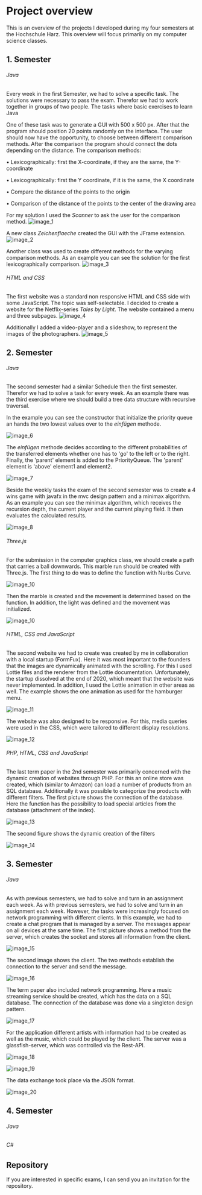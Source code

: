 # Project overview

This is an overview of the projects I developed during my four semesters at the Hochschule Harz. This overview will focus primarily on my computer science classes.

## 1. Semester ##

###### Java ######

Every week in the first Semester, we had to solve a specific task. The solutions were necessary to pass the exam. Therefor we had to work together in groups of two people. The tasks where basic exercises to learn Java

One of these task was to generate a GUI with 500 x 500 px. After that the program should position 20 points randomly on the interface. The user should now have the opportunity, to choose between different comparison methods. After the comparison the program should connect the dots depending on the distance. 
The comparison methods:

• Lexicographically: first the X-coordinate, if they are the same, the Y-coordinate

• Lexicographically: first the Y coordinate, if it is the same, the X coordinate

• Compare the distance of the points to the origin

• Comparison of the distance of the points to the center of the drawing area


For my solution I used the *Scanner* to ask the user for the comparison method. 
![image_1](https://db3pap003files.storage.live.com/y4m06PQSnyTJPzzk3Z-Eu4XvLSP61gve151w-TaroYxQFYa5VBrfxM-noXi4t7s8-NqpN8fQLH6MG0WN1f-tcLGuNwY_cd_EM42OtV3MTxMucAOYWqFJoegQFevy4qjwNtIcpnUML4z7YnB-INStbgiJYND9Jc5RaXD396kDl79FYBkH7UHu3bw_iQTlsO4_UN6?width=1392&height=754&cropmode=none)

A new class *Zeichenflaeche* created the GUI with the JFrame extension.
![image_2](https://db3pap003files.storage.live.com/y4mnxb8Mh_jezv7iF0XjOUVVpfuSpk965tuhqd7ACn86UwA55dSsac0pjoZdVOzgphDkCr3rf1qio5sdiVVs6LfcYp9VCsMeEZqM4SZUOouRchPLPwM7MAFtInyTlqy9pmr-0hWfYrOEE0_k_2Rqybo6WHYraXAXDqpVD5pSOTTK0GK9EK-meUMyCAj-S_tN0Bz?width=1810&height=1148&cropmode=none)

Another class was used to create different methods for the varying comparison methods. As an example you can see the solution for the first lexicographically comparison.
![image_3](https://db3pap003files.storage.live.com/y4mfAl42BiONfqVr27bpdlf7J16eO0zTebVWFx8zOEL1g83b3MZEF0Wk0M50zuBj4MFHesNezI6x3Wf8wNjR4s59IpNphVKPppdPlmRx_6z8SXrRoAcyjtbXZiogDv5TDWMrUIL5TAawv83cyGFp3KFulAgMHZd7vRY1v5lGKKaUHM6veETZmR7UwP9NkK6krfF?width=1996&height=1102&cropmode=none)


###### HTML and CSS ######

The first website was a standard non responsive HTML and CSS side with some JavaScript. The topic was self-selectable. I decided to create a website for the Netflix-series *Tales by Light*. The website contained a menu and three subpages.
![image_4](https://db3pap003files.storage.live.com/y4muBvldUI7j6oWMWXEqdcL9XY9GGHgQJOrO-3Hn7msN7MUR_3Xvq8kB7m-MM0k-bTDvHsjpgpBuaLzPPx589yn_p2Te1idf2h0lCYE1_nDuG2WTUNxuAE8huX4PfUyOqkKQHRLtzMnjRMgDeIBk8oBYt9mcfC4QSlzFqzBYXpYf5PFc59Gdzg2sVmKCWU6uIhm?width=1974&height=1172&cropmode=none)

Additionally I added a video-player and a slideshow, to represent the images of the photographers. 
![image_5](https://db3pap003files.storage.live.com/y4mzCrMhLrJbqI4aTcHiwtdWVtP4V6kV-8wxDx4yPLSnRPQjLTGsqltyBhGUhM6M_laFoPD2VeUXd7znHlM7_82hxsv4ZFAsNVVqa4YaMH2zz9ewHDCCPuVPiBsQoU1mXoMmwEroTtp_SwbEuUW0DEI57DLBF1QbPcHelLyVkY62666FRfiLdYcLrzM22NlrvQ2?width=1298&height=652&cropmode=none)

## 2. Semester ##

###### Java ######

The second semester had a similar Schedule then the first semester. Therefor we had to solve a task for every week. As an example there was the third exercise where we should build a tree data structure with recursive traversal. 

In the example you can see the constructor that initialize the priority queue an hands the two lowest values over to the *einfügen* methode. 

![image_6](https://db3pap003files.storage.live.com/y4mhJntkw5PxLAacH3AuOTn4510o4-20bmHU0AcGzTxD94iEND1SVdvID5wwD4wGPR3m3uhDYZNWQPtZkqR57Z_8Bt86NcmImOAQ6VCbp9IrNnTtevTKYpQgaPuiO7wsWl4VNj-ph2a1ECubwi_M4py5AvzgITZkcqYO6oUPcoD0Y4cAiiiCVJi9BiOO6uS-_YR?width=1466&height=624&cropmode=none)

The *einfügen* methode decides according to the different probabilities of the transferred elements whether one has to 'go' to the left or to the right. Finally, the 'parent' element is added to the PriorityQueue. The 'parent' element is 'above' element1 and element2.

![image_7](https://db3pap003files.storage.live.com/y4mlmjD9TCCELt5a_a0qysDRuD_64Y6cW4YtW_8dBYS2UCqzEHabrwp-en4s5Tj4MXb19ukV36UF8rH1LO6uGBQDXpnwTkS-rys1DkSikyIWZhHS9ShOyyXlaMUEDD6keQ1BbyON4Y_NTehJ9lvQVYwqeZHaHWgtdsum3sAqzl8T98yBs9QFX-dW6kohrBjhHYF?width=2656&height=978&cropmode=none)

Beside the weekly tasks the exam of the second semester was to create a 4 wins game with javafx in the mvc design pattern and a minimax algorithm. 
As an example you can see the minimax algorithm, which receives the recursion depth, the current player and the current playing field. It then evaluates the calculated results.

![image_8](https://db3pap003files.storage.live.com/y4mT0goZxcLcAzzTnuznbi305iaHr_wlMG7LhPqRjUZt2DYnuIhj8B7HDzxUNyprnWOEDFf-qp7buoE6Ou-mQ23lobOMHIRMNGsyMjN3yB49bPNBt7eQEPmwGPkb7vk9Cu4VVAdj1kb-QmHRCL1NbmV5mJuIrll_8F1CYM3P5nB5gZoZmZxPFukHtB41ca-RKW-?width=1868&height=1598&cropmode=none)

###### Three.js ######

For the submission in the computer graphics class, we should create a path that carries a ball downwards. This marble run should be created with Three.js. The first thing to do was to define the function with Nurbs Curve.

![image_10](https://db3pap003files.storage.live.com/y4mLwJRYR5eYOpxWK0xAqmp-E9pBhutg6A6YqO7Q87Jl_OpJ5XVFDzEKnfqMZG8Fc1kpIwzeYcXnza_Sw9PFfd8hCwGPmZXsr1f6LwG4WR3KkUf8I8ljJqbaIfLr5VkUry1rMTUt_qWIPVEoGmB9p1LrMWzAAafy4XirrMwTxcwW_cTKjVRwpQUFfiYVY1NvVrq?width=1380&height=1412&cropmode=none)

Then the marble is created and the movement is determined based on the function. In addition, the light was defined and the movement was initialized.

![image_10](https://db3pap003files.storage.live.com/y4mYmHE3kKF0ZiC3CRZ2A-mA5Q21ykpaftG9yLjZdxE2XMe_SR3WCSCzxAxCLcDItrtH7A2cCzZV1vZLeSHZDUc_yRaTbffLQpflTlEwWiOfKg1IScmkBMIvIDfq6eJxi1be0UCa_5j803IJ8eNUPipjENU5HvJHh5Qghnsu9YkSUNae-55rNvEHL7ovlBqYMTk?width=1688&height=742&cropmode=none)

###### HTML, CSS and JavaScript  ######

The second website we had to create was created by me in collaboration with a local startup (FormFux). Here it was most important to the founders that the images are dynamically animated with the scrolling. For this I used Lottie files and the renderer from the Lottie documentation. Unfortunately, the startup dissolved at the end of 2020, which meant that the website was never implemented. In addition, I used the Lottie animation in other areas as well. The example shows the one animation as used for the hamburger menu. 

![image_11](https://db3pap003files.storage.live.com/y4miw3EcCpUyeFt0tiEiSZWtjEOGj8OzPGEC3UKGEW6RsDwTrBzVTdXaEfxIb0m5BCY61SDw7epAMr7z5_8PpYKTsu2fBqPV_3RohvkkGitORZYcECAmgoyc9tiewaLsVmt8QA2bKr-xNpacm55Jhmvez0zzb4bCIa2mOdT54fKEcfaLNaWcaUAT5rSkROZDrFQ?width=898&height=1542&cropmode=none)

The website was also designed to be responsive. For this, media queries were used in the CSS, which were tailored to different display resolutions. 

![image_12](https://db3pap003files.storage.live.com/y4mOaODnK15602aYF6QwLvqVo59ofwVff5ZUydBlMdHI5LO5bmWLmz8zd8MifGPyquh7GjLampznEXOHFk7ciLnUTikp-x7FHqYWQUJ3x1EfOvZkBZwELgl8q1KJrTorPCZgxOlQ3H7mKTv-s6Rfl3ZE-LbWVyTzual4jCSk777JWhHd-4Guj8nwomgSVdHTOAB?width=978&height=840&cropmode=none)

###### PHP, HTML, CSS and JavaScript  ######

The last term paper in the 2nd semester was primarily concerned with the dynamic creation of websites through PHP. For this an online store was created, which (similar to Amazon) can load a number of products from an SQL database. Additionally it was possible to categorize the products with different filters. The first picture shows the connection of the database. Here the function has the possibility to load special articles from the database (attachment of the index).

![image_13](https://db3pap003files.storage.live.com/y4mdyxKUzvdPM6-1VCyE7rbhmWBQA9iEkCDYWEM8wboCGtECuof1gxUSGPZjKxEepx_gMRJbjiFk_rijLuFXria7YJtK5ObqS55aYlfZT38p8-Vpz8HHJkE5o2MQxQsHe8Je6tn5NkDMrKrNGuQ0xyKQTK6WPhwgNvd_mj5kz9yNecSQTRw3N6XDPtwf9AB9Qci?width=2082&height=1306&cropmode=none)

The second figure shows the dynamic creation of the filters

![image_14](https://db3pap003files.storage.live.com/y4mhtdB5uQSG6aHgU1SjkK-T4qIAR8o23bIIbpWj0KmA5jpLgIxZ8b5bnJ8y3m_SCS3JMw9v6nHvHppbgb1MRe7YyeW2uJtjz6hyX1JSucFS8HEttFIJQkHVio2n6FO-M-Xr5h8q8tpkZ9_rmlyA7BHqCwWvZE_4rHJPbXq7Bj0EtftIiiOaJTifq8oP038iC-J?width=1704&height=1476&cropmode=none)

## 3. Semester ##

###### Java ######

As with previous semesters, we had to solve and turn in an assignment each week. As with previous semesters, we had to solve and turn in an assignment each week. However, the tasks were increasingly focused on network programming with different clients. In this example, we had to create a chat program that is managed by a server. The messages appear on all devices at the same time. The first picture shows a method from the server, which creates the socket and stores all information from the client.

![image_15](https://db3pap003files.storage.live.com/y4mshi4eWMWIM8aBs0x13zJIhHvMjXo5U46oiKhX9DfMihoFXtR2sRDf5pSq1RgHD7J-buNz8ZjfDeTuckqwBlu3klRpWoZKlmn51EoL_Rvy1PfeHshRqH0FvUxLo4nvhbynPe0WA5FGb2FReEFkv9FM6eo7cXXS4CWyspalTx8KOd1gpAaNeE-gL2VJoxPhQIX?width=1610&height=576&cropmode=none)

The second image shows the client. The two methods establish the connection to the server and send the message. 

![image_16](https://db3pap003files.storage.live.com/y4mxtlRREtuVtqdPFeHZNw87LHW8Y57gDoG7ZRDVaHQUW16O21q57Mcv-qDi76LcAV_NBiGMD73n21HFZFHc1BZvQlSm68LzcZyJo6dir30gJDEmr0edFsGNzmaO7rA57JCESEZsD67X3gPbv0T1QUjQ5S33T9-eTY8Pl2CgRHQHJbI3_OcFrhBxK15CuJXT7eo?width=1560&height=1228&cropmode=none)

The term paper also included network programming. Here a music streaming service should be created, which has the data on a SQL database. The connection of the database was done via a singleton design pattern. 

![image_17](https://db3pap003files.storage.live.com/y4mc4lWUSRfTqRbFZ1_Yb6ejbigwE3vCGM1YADCc6MX4LJZ_NqVMigHd0LDOrpp3MG9u7ZQf_kV8JDhw5v4NDKV9XL3CLKO32JZ9VTwAKXk2Fu-OpZMmRnrrXG9b0_RzJAVUJU5zFxh0qaOyxJPJmt4mg05DMn1Qlkc10JaJkfjoFGiDndSxd7-lTauaAOTPWwe?width=1888&height=1600&cropmode=none)

For the application different artists with information had to be created as well as the music, which could be played by the client. The server was a glassfish-server, which was controlled via the Rest-API.

![image_18](https://db3pap003files.storage.live.com/y4m7x2n-yWvOEwPglOPVzqdFE3FgPG-UVpc5cWa_rnFt8CNozpvSCzS_X8MPHmW8m-oV5yjwp_lngMUEanfThoYTQkYwIzZQfL8lPmRTQDhmAF_ZpklH9koBIOvNOw7xYS-Ho_EjHcQmc2aRB6UnKj5eRiDB9Jf7ha6Cux93WljJF-FMlSVBRCJACWfm-M4WaiY?width=1824&height=1054&cropmode=none)

![image_19](https://db3pap003files.storage.live.com/y4mG0VxTdx5C5uJOiUkE0UTURU9X4_viafUaYMP7Vr5ziu6TkyTFhyMIBykO7lHsA0M4DL8oL-odjX0mjK8bpt0U6b5A3xLKvc8JBm_pKV2TpJXjyj71nDM9FowUO9f2ov1uvds-dXyri3RHQn0AUiAX7pXX2KoizZo00-FA4jeEcrLTYSBlqUrjb8wzADIWe1H?width=1386&height=1188&cropmode=none)

The data exchange took place via the JSON format. 

![image_20](https://db3pap003files.storage.live.com/y4mNoBVzUNpWQ_RPcnExqTDMpbd7kaICHwzlJdcFZgWJW7fvvNv-sMmgjo5JxGT_Mlu0vJIPnuwmos7I5-_873gMNYX6_ttciMmWE1Ck_f_mtsxYl_t7aQMf7nV6bEES8jvfyrCva5n9uCzluPvX_TpNwiA9jc3l599ZvhD_vtzPeGml4EsmyaWivcPtsHJkmZp?width=1812&height=1204&cropmode=none)

## 4. Semester ##

###### Java ######

###### C# ######

## Repository ##

If you are interested in specific exams, I can send you an invitation for the repository. 
